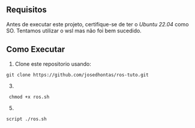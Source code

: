 ## Requisitos
Antes de executar este projeto, certifique-se de ter o *Ubuntu 22.04* como SO. Tentamos utilizar o wsl mas não foi bem sucedido.

## Como Executar
1. Clone este repositorio usando:
```shell script
git clone https://github.com/josedhontas/ros-tuto.git
```

3. 
```shell script
 chmod +x ros.sh
```


5. 
```shell
script ./ros.sh
```
